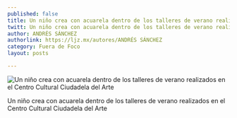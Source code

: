 ```yaml
---
published: false
title: Un niño crea con acuarela dentro de los talleres de verano realizados en el Centro Cultural Ciudadela del Arte
twitt: Un niño crea con acuarela dentro de los talleres de verano realizados en el Centro Cultural Ciudadela del Arte
author: ANDRÉS SÁNCHEZ
authorlink: https://ljz.mx/autores/ANDRÉS SÁNCHEZ
category: Fuera de Foco
layout: posts

---
```


![Un niño crea con acuarela dentro de los talleres de verano realizados en el Centro Cultural Ciudadela del Arte](http://i.imgur.com/911X0Nkm.jpg)

Un niño crea con acuarela dentro de los talleres de verano realizados en el Centro Cultural Ciudadela del Arte
